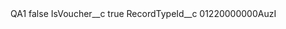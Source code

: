 <?xml version="1.0" encoding="UTF-8"?>
<CustomMetadata xmlns="http://soap.sforce.com/2006/04/metadata" xmlns:xsi="http://www.w3.org/2001/XMLSchema-instance" xmlns:xsd="http://www.w3.org/2001/XMLSchema">
    <label>QA1</label>
    <protected>false</protected>
    <values>
        <field>IsVoucher__c</field>
        <value xsi:type="xsd:boolean">true</value>
    </values>
    <values>
        <field>RecordTypeId__c</field>
        <value xsi:type="xsd:string">01220000000AuzI</value>
    </values>
</CustomMetadata>
